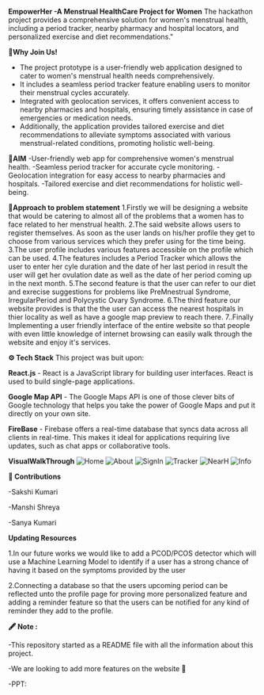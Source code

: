 **EmpowerHer -A Menstrual HealthCare Project for Women**
The hackathon project provides a comprehensive solution for women's menstrual health, including a period tracker, nearby pharmacy and hospital locators, and personalized exercise and diet recommendations."

**👋Why Join Us!**
- The project prototype is a user-friendly web application designed to cater to women's menstrual health needs comprehensively.
- It includes a seamless period tracker feature enabling users to monitor their menstrual cycles accurately.
- Integrated with geolocation services, it offers convenient access to nearby pharmacies and hospitals, ensuring timely assistance in case of emergencies or medication needs.
- Additionally, the application provides tailored exercise and diet recommendations to alleviate symptoms associated with various menstrual-related conditions, promoting holistic well-being.

**🎯AIM**
-User-friendly web app for comprehensive women's menstrual health.
-Seamless period tracker for accurate cycle monitoring.
-Geolocation integration for easy access to nearby pharmacies and hospitals.
-Tailored exercise and diet recommendations for holistic well-being.

**🤔Approach to problem statement**
1.Firstly we will be designing a website that would be catering to almost all of the problems that a women has to face related to her menstrual health.
2.The said website allows users to register themselves. As soon as the user lands on his/her profile they get to choose from various services which they prefer using for the time being.
3.The user profile includes various features accessible on the profile which can be used.
4.The features includes a Period Tracker which allows the user to enter her cyle duration and the date of her last period in result the user will get her ovulation date as well as the date of her period coming up in the next month.
5.The second feature is that the user can refer to our diet and exrecise suggestions for problems like PreMnestrual Syndrome, IrregularPeriod and Polycystic Ovary Syndrome.
6.The third feature our website provides is that the the user can access the nearest hospitals in thier locality as well as have a google map preview to reach there.
7..Finally Implementing a user friendly interface of the entire website so that people with even little knowledge of internet browsing can easily walk through the website and enjoy it's services.

**⚙️ Tech Stack**
This project was buit upon:
 
 **React.js** - React is a JavaScript library for building user interfaces. React is used to build single-page applications.
 
 **Google Map API** - The Google Maps API is one of those clever bits of Google technology that helps you take the power of Google Maps and put it directly on your own site.
 
 **FireBase** - Firebase offers a real-time database that syncs data across all clients in real-time. This makes it ideal for applications requiring live updates, such as chat apps or collaborative tools.

**VisualWalkThrough**
![Home](https://github.com/sanaya56/ByteVerse_EmpowerHer/assets/102890717/42cb5dbf-bd26-4f17-a4fe-0ee5a3ab0fe7)
![About](https://github.com/sanaya56/ByteVerse_EmpowerHer/assets/102890717/1babda6d-2ed2-455a-ac82-80fee8ea6fa8)
![SignIn](https://github.com/sanaya56/ByteVerse_EmpowerHer/assets/102890717/5ad55933-d9be-45e2-abc0-e1e2f3d2ff1a)
![Tracker](https://github.com/sanaya56/ByteVerse_EmpowerHer/assets/102890717/d34e2693-c4e0-4b20-b545-a0d4da5dff12)
![NearH](https://github.com/sanaya56/ByteVerse_EmpowerHer/assets/102890717/4fe52949-9971-491e-ab13-8f1ce695ebb9)
![Info](https://github.com/sanaya56/ByteVerse_EmpowerHer/assets/102890717/adf57677-432f-4c4d-8ef5-0d6b8e46dbda)

**🧰 Contributions**

-Sakshi Kumari

-Manshi Shreya

-Sanya Kumari

**Updating Resources**

1.In our future works we would like to add a PCOD/PCOS detector which will use a Machine Learning Model to identify if a user has a strong chance of having it based on the symptoms provided by the user

2.Connecting a database so that the users upcoming period can be reflected unto the profile page for proving more personalized feature and adding a reminder feature so that the users can be notified for any kind of reminder they add to the profile.

**🖋️ Note :**

-This repository started as a README file with all the information about this project.

-We are looking to add more features on the website 🔗

-PPT: 



 

